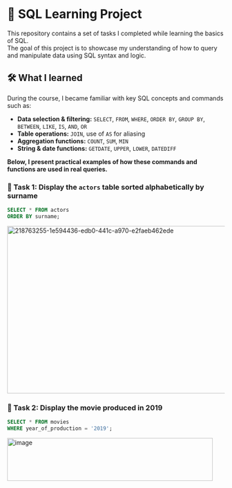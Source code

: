 # 🧠 SQL Learning Project

This repository contains a set of tasks I completed while learning the basics of SQL.  
The goal of this project is to showcase my understanding of how to query and manipulate data using SQL syntax and logic.

## 🛠️ What I learned

During the course, I became familiar with key SQL concepts and commands such as:

- **Data selection & filtering:** `SELECT`, `FROM`, `WHERE`, `ORDER BY`, `GROUP BY`, `BETWEEN`, `LIKE`, `IS`, `AND`, `OR`
- **Table operations:** `JOIN`, use of `AS` for aliasing
- **Aggregation functions:** `COUNT`, `SUM`, `MIN`
- **String & date functions:** `GETDATE`, `UPPER`, `LOWER`, `DATEDIFF`

**Below, I present practical examples of how these commands and functions are used in real queries.**

### 🧾 Task 1: Display the `actors` table sorted alphabetically by surname

```sql
SELECT * FROM actors
ORDER BY surname;
```
<img width="806" height="387" alt="218763255-1e594436-edb0-441c-a970-e2faeb462ede" src="https://github.com/user-attachments/assets/76715233-4295-40da-965d-b47f5aec136b" />

### 🧾 Task 2: Display the movie produced in 2019

```sql
SELECT * FROM movies
WHERE year_of_production = '2019';
```
<img width="476" height="99" alt="image" src="https://github.com/user-attachments/assets/3c8429d8-748c-469e-a293-928185f17f45" />
